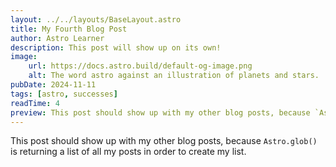```yaml
---
layout: ../../layouts/BaseLayout.astro
title: My Fourth Blog Post
author: Astro Learner
description: This post will show up on its own!
image:
    url: https://docs.astro.build/default-og-image.png
    alt: The word astro against an illustration of planets and stars.
pubDate: 2024-11-11
tags: [astro, successes]
readTime: 4
preview: This post should show up with my other blog posts, because `Astro.glob()` is returning a list of all my posts in order to create my list
---
```

This post should show up with my other blog posts, because `Astro.glob()` is returning a list of all my posts in order to create my list.